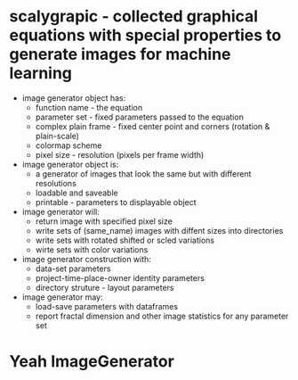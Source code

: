 # scalygrapic - collected graphical equations with special properties to generate images for machine learning

* image generator object has:
  * function name - the equation
  * parameter set - fixed parameters passed to the equation
  * complex plain frame - fixed center point and corners (rotation & plain-scale)
  * colormap scheme
  * pixel size - resolution (pixels per frame width)
* image generator object is:
  * a generator of images that look the same but with different resolutions
  * loadable and saveable
  * printable - parameters to displayable object
* image generator will:
  * return image with specified pixel size
  * write sets of (same_name) images with diffent sizes into directories
  * write sets with rotated shifted or scled variations
  * wirte sets with color variations
* image generator construction with:
  * data-set parameters
  * project-time-place-owner identity parameters
  * directory struture - layout parameters
* image generator may:
  * load-save parameters with dataframes
  * report fractal dimension and other image statistics for any parameter set
  
  
# Yeah ImageGenerator
